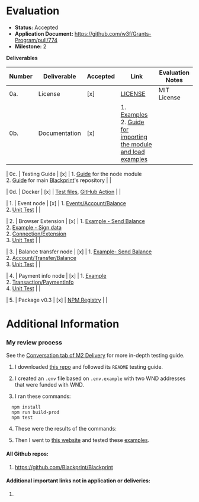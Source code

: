 # Evaluation

- **Status:** Accepted
- **Application Document:** https://github.com/w3f/Grants-Program/pull/774
- **Milestone:** 2

**Deliverables**

| Number | Deliverable | Accepted | Link | Evaluation Notes |
| ------ | ----------- | -------- | ---- |----------------- |
| 0a. | License | [x] | [LICENSE](https://github.com/Blackprint/nodes-polkadot.js/blob/72aad794cf647d2ea403b1c3d44eb40bec1c6af3/LICENSE) | MIT License |
| 0b. | Documentation | [x] | 1. [Examples](https://github.com/Blackprint/nodes-polkadot.js/tree/72aad794cf647d2ea403b1c3d44eb40bec1c6af3/example) <br> 2. [Guide for importing the module and load examples](https://github.com/Blackprint/nodes-polkadot.js/blob/72aad794cf647d2ea403b1c3d44eb40bec1c6af3/README.md) |  |


| 0c. | Testing Guide | [x] | 1. [Guide](https://github.com/Blackprint/nodes-polkadot.js/blob/72aad794cf647d2ea403b1c3d44eb40bec1c6af3/README.md#development) for the node module <br> 2. [Guide](https://github.com/Blackprint/Blackprint/blob/72aad794cf647d2ea403b1c3d44eb40bec1c6af3/README.md#build-and-run-the-unit-test) for main [Blackprint](https://github.com/Blackprint/Blackprint)'s repository |  |


| 0d. | Docker | [x] | [Test files](https://github.com/Blackprint/nodes-polkadot.js/tree/72aad794cf647d2ea403b1c3d44eb40bec1c6af3/tests), [GitHub Action](https://github.com/Blackprint/nodes-polkadot.js/runs/5645423590?check_suite_focus=true#step:7:67) |  |


| 1. | Event node | [x] | 1. [Events/Account/Balance](https://github.com/Blackprint/nodes-polkadot.js/blob/72aad794cf647d2ea403b1c3d44eb40bec1c6af3/src/Events/Account/Balance.js) <br> 2. [Unit Test](https://github.com/Blackprint/nodes-polkadot.js/blob/72aad794cf647d2ea403b1c3d44eb40bec1c6af3/tests/nodes/transfer-balance.js#L86-L172) |  |


| 2. | Browser Extension | [x] | 1. [Example - Send Balance](https://github.com/Blackprint/nodes-polkadot.js/blob/72aad794cf647d2ea403b1c3d44eb40bec1c6af3/example/send-balance-extension.json) <br> 2. [Example - Sign data](https://github.com/Blackprint/nodes-polkadot.js/blob/72aad794cf647d2ea403b1c3d44eb40bec1c6af3/example/sign-verify-extension.json) <br> 2. [Connection/Extension](https://github.com/Blackprint/nodes-polkadot.js/blob/72aad794cf647d2ea403b1c3d44eb40bec1c6af3/src/Connection/Extension.js) <br> 3. [Unit Test](https://github.com/Blackprint/nodes-polkadot.js/blob/72aad794cf647d2ea403b1c3d44eb40bec1c6af3/tests/nodes/browser-extension.js) |  |


| 3. | Balance transfer node |  [x] | 1. [Example- Send Balance](https://github.com/Blackprint/nodes-polkadot.js/blob/72aad794cf647d2ea403b1c3d44eb40bec1c6af3/example/send-balance-mnemonic.json) <br> 2. [Account/Transfer/Balance](https://github.com/Blackprint/nodes-polkadot.js/blob/72aad794cf647d2ea403b1c3d44eb40bec1c6af3/src/Account/Transfer/Balance.js) <br> 3. [Unit Test](https://github.com/Blackprint/nodes-polkadot.js/blob/72aad794cf647d2ea403b1c3d44eb40bec1c6af3/tests/nodes/transfer-balance.js) |  |


| 4. | Payment info node | [x] | 1. [Example](https://github.com/Blackprint/nodes-polkadot.js/blob/11a27d89879a4f15e8c745f607ac31fdb9048c49/example/payment-info.json) <br> 2. [Transaction/PaymentInfo](https://github.com/Blackprint/nodes-polkadot.js/blob/72aad794cf647d2ea403b1c3d44eb40bec1c6af3/src/Transaction/PaymentInfo.js) <br> 4. [Unit Test](https://github.com/Blackprint/nodes-polkadot.js/blob/72aad794cf647d2ea403b1c3d44eb40bec1c6af3/tests/nodes/transfer-balance.js#L68-L84) |  |


| 5. | Package v0.3 | [x] | [NPM Registry](https://www.npmjs.com/package/@blackprint/nodes-polkadot.js) |  |


 

# Additional Information

### My review process

See the [Conversation tab of M2 Delivery](https://github.com/w3f/Grant-Milestone-Delivery/pull/405) for more in-depth testing guide.

1. I downloaded [this repo](https://github.com/Blackprint/nodes-polkadot.js) and followed its `README` testing guide.

2. I created an `.env` file based on `.env.example` with two WND addresses that were funded with WND. 

3. I ran these commands:

```
  npm install
  npm run build-prod
  npm test
```

4. These were the results of the commands:
   
5. Then I went to [this website](https://blackprint.github.io/) and tested these [examples](https://github.com/Blackprint/nodes-polkadot.js/tree/72aad794cf647d2ea403b1c3d44eb40bec1c6af3/example).  


#### All Github repos:
   1. https://github.com/Blackprint/Blackprint

#### Additional important links not in application or deliveries:
   1. 
